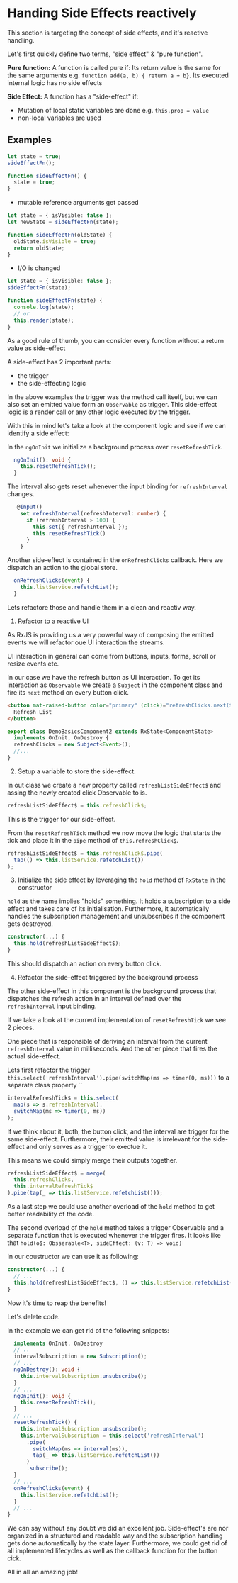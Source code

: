 # Handing Side Effects reactively

This section is targeting the concept of side effects, and it's reactive handling.

Let's first quickly define two terms, "side effect" & "pure function".

**Pure function:**
A function is called pure if:
Its return value is the same for the same arguments e.g. `function add(a, b) { return a + b}`.
Its executed internal logic has no side effects

**Side Effect:**
A function has a "side-effect" if:

- Mutation of local static variables are done e.g. `this.prop = value`
- non-local variables are used
## Examples

```typescript
let state = true;
sideEffectFn();

function sideEffectFn() {
  state = true;
}
```

- mutable reference arguments get passed

```typescript
let state = { isVisible: false };
let newState = sideEffectFn(state);

function sideEffectFn(oldState) {
  oldState.isVisible = true;
  return oldState;
}
```

- I/O is changed

```typescript
let state = { isVisible: false };
sideEffectFn(state);

function sideEffectFn(state) {
  console.log(state);
  // or
  this.render(state);
}
```

As a good rule of thumb, you can consider every function without a return value as side-effect

A side-effect has 2 important parts:

- the trigger
- the side-effecting logic

In the above examples the trigger was the method call itself, but we can also set an emitted value form an `Observable` as trigger.
This side-effect logic is a render call or any other logic executed by the trigger.

With this in mind let's take a look at the component logic and see if we can identify a side effect:

In the `ngOnInit` we initialize a background process over `resetRefreshTick`.

```typescript
  ngOnInit(): void {
    this.resetRefreshTick();
  }
```

The interval also gets reset whenever the input binding for `refreshInterval` changes.

```typescript
   @Input()
    set refreshInterval(refreshInterval: number) {
      if (refreshInterval > 100) {
        this.set({ refreshInterval });
        this.resetRefreshTick()
      }
    }
```

Another side-effect is contained in the `onRefreshClicks` callback. Here we dispatch an action to the global store.

```typescript
  onRefreshClicks(event) {
    this.listService.refetchList();
  }
```

Lets refactore those and handle them in a clean and reactiv way.

1. Refactor to a reactive UI

As RxJS is providing us a very powerful way of composing the emitted events we will refactor oue UI interaction the streams.

UI interaction in general can come from buttons, inputs, forms, scroll or resize events etc.

In our case we have the refresh button as UI interaction. To get its interaction as `Observable` we create a `Subject` in the component class and fire its `next` method on every button click.

```html
<button mat-raised-button color="primary" (click)="refreshClicks.next($event)">
  Refresh List
</button>
```

```typescript
export class DemoBasicsComponent2 extends RxState<ComponentState>
  implements OnInit, OnDestroy {
  refreshClicks = new Subject<Event>();
  //...
}
```

2. Setup a variable to store the side-effect.

In out class we create a new property called `refreshListSideEffect$` and assing the newly created click Observable to is.

```typescript
refreshListSideEffect$ = this.refreshClick$;
```

This is the trigger for our side-effect.

From the `resetRefreshTick` method we now move the logic that starts the tick and place it in the `pipe` method of `this.refreshClick$`.

```typescript
refreshListSideEffect$ = this.refreshClick$.pipe(
  tap(() => this.listService.refetchList())
);
```

3. Initialize the side effect by leveraging the `hold` method of `RxState` in the constructor

`hold` as the name implies "holds" something. It holds a subscription to a side effect and takes care of its initialisation.
Furthermore, it automatically handles the subscription management and unsubscribes if the component gets destroyed.

```typescript
constructor(...) {
  this.hold(refreshListSideEffect$);
}
```

This should dispatch an action on every button click.

4. Refactor the side-effect triggered by the background process

The other side-effect in this component is the background process that dispatches the refresh action in an interval defined over the `refreshInterval` input binding.

If we take a look at the current implementation of `resetRefreshTick` we see 2 pieces.

One piece that is responsible of deriving an interval from the current `refreshInterval` value in milliseconds.
And the other piece that fires the actual side-effect.

Lets first refactor the trigger `this.select('refreshInterval').pipe(switchMap(ms => timer(0, ms)))` to a separate class property ``

```typescript
intervalRefreshTick$ = this.select(
  map(s => s.refreshInterval),
  switchMap(ms => timer(0, ms))
);
```

If we think about it, both, the button click, and the interval are trigger for the same side-effect.
Furthermore, their emitted value is irrelevant for the side-effect and only serves as a trigger to exectue it.

This means we could simply merge their outputs together.

```typescript
refreshListSideEffect$ = merge(
  this.refreshClicks,
  this.intervalRefreshTick$
).pipe(tap(_ => this.listService.refetchList()));
```

As a last step we could use another overload of the `hold` method to get better readability of the code.

The second overload of the `hold` method takes a trigger Observable and a separate function that is executed whenever the trigger fires.
It looks like that `hold(o$: Obsserable<T>, sideEffect: (v: T) => void)`

In our coustructor we can use it as following:

```typescript
constructor(...) {
  // ...
  this.hold(refreshListSideEffect$, () => this.listService.refetchList());
}
```

Now it's time to reap the benefits!

Let's delete code.

In the example we can get rid of the following snippets:

```typescript
  implements OnInit, OnDestroy
  // ..
  intervalSubscription = new Subscription();
  // ...
  ngOnDestroy(): void {
    this.intervalSubscription.unsubscribe();
  }
  // ...
  ngOnInit(): void {
    this.resetRefreshTick();
  }
  // ...
  resetRefreshTick() {
    this.intervalSubscription.unsubscribe();
    this.intervalSubscription = this.select('refreshInterval')
      .pipe(
        switchMap(ms => interval(ms)),
        tap(_ => this.listService.refetchList())
      )
      .subscribe();
  }
  // ...
  onRefreshClicks(event) {
    this.listService.refetchList();
  }
  // ...
}
```

We can say without any doubt we did an excellent job.
Side-effect's are nor organized in a structured and readable way and the subscription handling gets done automatically by the state layer.
Furthermore, we could get rid of all implemented lifecycles as well as the callback function for the button cick.

All in all an amazing job!
